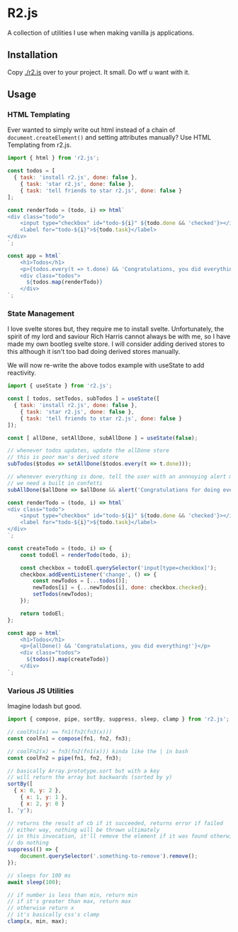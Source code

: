 # R2.js

A collection of utilities I use when making vanilla js applications.

## Installation

Copy [./r2.js](./r2.js) over to your project. It small. Do wtf u want with it.

## Usage

### HTML Templating

Ever wanted to simply write out html instead of a chain of `document.createElement()` and setting attributes manually? Use HTML Templating from r2.js.

```javascript
import { html } from 'r2.js';

const todos = [
  { task: 'install r2.js', done: false },
	{ task: 'star r2.js', done: false },
	{ task: 'tell friends to star r2.js', done: false }
];

const renderTodo = (todo, i) => html`
<div class="todo">
	<input type="checkbox" id="todo-${i}" ${todo.done && 'checked'}></input>
	<label for="todo-${i}">${todo.task}</label>
</div>
`;

const app = html`
	<h1>Todos</h1>
	<p>{todos.every(t => t.done) && 'Congratulations, you did everything!'}</p>
	<div class="todos">
	  ${todos.map(renderTodo)}
	</div>
`;
```

### State Management

I love svelte stores but, they require me to install svelte. Unfortunately, the spirit of my lord and saviour Rich Harris cannot always be with me, so I have made my own bootleg svelte store. I will consider adding derived stores to this although it isn't too bad doing derived stores manually.

We will now re-write the above todos example with useState to add reactivity.

```javascript
import { useState } from 'r2.js';

const [ todos, setTodos, subTodos ] = useState([
  { task: 'install r2.js', done: false },
	{ task: 'star r2.js', done: false },
	{ task: 'tell friends to star r2.js', done: false }
]);

const [ allDone, setAllDone, subAllDone ] = useState(false);

// whenever todos updates, update the allDone store
// this is poor man's derived store
subTodos($todos => setAllDone($todos.every(t => t.done)));

// whenever everything is done, tell the user with an annnoying alert message
// we need a built in confetti
subAllDone($allDone => $allDone && alert('Congratulations for doing everything'));

const renderTodo = (todo, i) => html`
<div class="todo">
	<input type="checkbox" id="todo-${i}" ${todo.done && 'checked'}></input>
	<label for="todo-${i}">${todo.task}</label>
</div>
`;

const createTodo = (todo, i) => {
	const todoEl = renderTodo(todo, i);

	const checkbox = todoEl.querySelector('input[type=checkbox]');
	checkbox.addEventListener('change', () => {
		const newTodos = [...todos()];
		newTodos[i] = {...newTodos[i], done: checkbox.checked};
		setTodos(newTodos);
	});

	return todoEl;
};

const app = html`
	<h1>Todos</h1>
	<p>{allDone() && 'Congratulations, you did everything!'}</p>
	<div class="todos">
	  ${todos().map(createTodo)}
	</div>
`;
```

### Various JS Utilities

Imagine lodash but good.

```javascript
import { compose, pipe, sortBy, suppress, sleep, clamp } from 'r2.js';

// coolFn1(x) == fn1(fn2(fn3(x)))
const coolFn1 = compose(fn1, fn2, fn3);

// coolFn2(x) = fn3(fn2(fn1(x))) kinda like the | in bash
const coolFn2 = pipe(fn1, fn2, fn3);

// basically Array.prototype.sort but with a key
// will return the array but backwards (sorted by y)
sortBy([
  { x: 0, y: 2 },
	{ x: 1, y: 1 },
	{ x: 2, y: 0 }
], 'y');

// returns the result of cb if it succeeded, returns error if failed
// either way, nothing will be thrown ultimately
// in this invocation, it'll remove the element if it was found otherwise
// do nothing
suppress(() => {
	document.querySelector('.something-to-remove').remove();
});

// sleeps for 100 ms
await sleep(100);

// if number is less than min, return min
// if it's greater than max, return max
// otherwise return x
// it's basically css's clamp
clamp(x, min, max);
```
